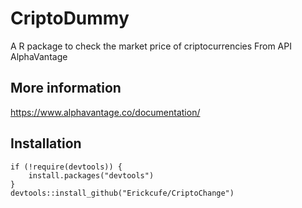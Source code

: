 # CriptoDummy
A R package to check the market price of criptocurrencies
From API  AlphaVantage

## More information 
https://www.alphavantage.co/documentation/

## Installation

```
if (!require(devtools)) {
    install.packages("devtools")
}
devtools::install_github("Erickcufe/CriptoChange")
```
